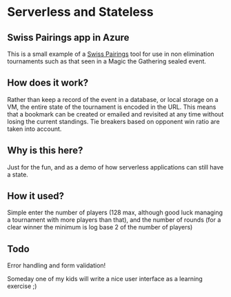 Serverless and Stateless
========================

Swiss Pairings app in Azure
---------------------------

This is a small example of a [Swiss Pairings](https://en.wikipedia.org/wiki/Swiss-system_tournament) tool for use in non elimination tournaments
such as that seen in a Magic the Gathering sealed event.

How does it work?
-----------------
Rather than keep a record of the event in a database, or local storage on a VM, the entire state of the tournament is encoded in the URL. This means
that a bookmark can be created or emailed and revisited at any time without losing the current standings. Tie breakers based on opponent win ratio
are taken into account.

Why is this here?
-----------------
Just for the fun, and as a demo of how serverless applications can still have a state.

How it used?
------------
Simple enter the number of players (128 max, although good luck managing a tournament with more players than that), and the number of rounds (for a
clear winner the minimum is log base 2 of the number of players)

Todo
----
Error handling and form validation!

Someday one of my kids will write a nice user interface as a learning exercise ;)

